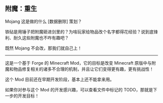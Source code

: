 ## 附魔：重生

Mojang 这是做的什么 [数据删除] 策划？

铁砧是用锤子把附魔砸进剑里的？为啥玩家给物品改个名字都得花经验？说到底锋利、耐久这些附魔也不咋有趣吧？

既然 Mojang 不会改，那我们就自己上！

---

这是一个基于 Forge 的 Minecraft Mod，它的目标是改变 Minecraft 原版中与附魔和物品修复相关的诸多不合理的机制，并且让它们变得更有趣，更有挑战性！

这个 Mod 目前还在早期开发阶段，基本上还不能拿来用。

如果你对参与这个 Mod 的开发感兴趣，可以查看文件中标记的 TODO，那就是下一步的开发目标！
